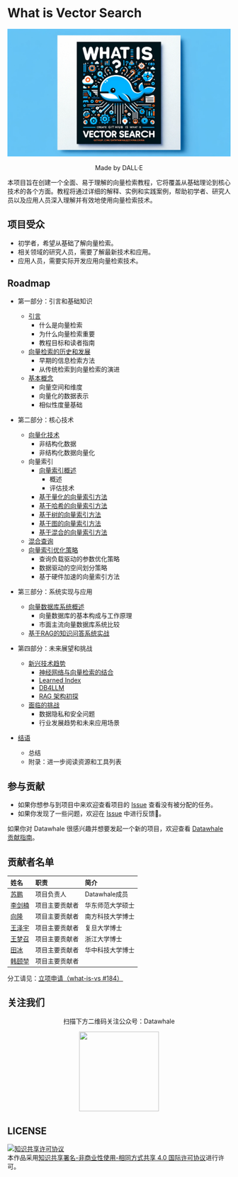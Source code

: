 # What is Vector Search

![DALL-E](./images/DALL-E.png)
<div align=center>
<p>Made by DALL·E</p>
</div>

本项目旨在创建一个全面、易于理解的向量检索教程，它将覆盖从基础理论到核心技术的各个方面。教程将通过详细的解释、实例和实践案例，帮助初学者、研究人员以及应用人员深入理解并有效地使用向量检索技术。

## 项目受众

- 初学者，希望从基础了解向量检索。
- 相关领域的研究人员，需要了解最新技术和应用。
- 应用人员，需要实际开发应用向量检索技术。

## Roadmap

- 第一部分：引言和基础知识
  - [引言](./docs/chapter1/introduction.md)
    - 什么是向量检索
    - 为什么向量检索重要
    - 教程目标和读者指南
  - [向量检索的历史和发展](./docs/chapter1/history.md)
    - 早期的信息检索方法
    - 从传统检索到向量检索的演进
  - [基本概念](./docs/chapter1/basic.md)
    - 向量空间和维度
    - 向量化的数据表示
    - 相似性度量基础

- 第二部分：核心技术
  - [向量化技术](./docs/chapter2/embedding.md)
    - 非结构化数据
    - 非结构化数据向量化
  - 向量索引
    - [向量索引概述](./docs/chapter2/index.md)
      - 概述
      - 评估技术
    - [基于量化的向量索引方法](./docs/chapter2/pq-based-index.md)
    - [基于哈希的向量索引方法](./docs/chapter2/hash-based-index.md)
    - [基于树的向量索引方法](./docs/chapter2/tree-based-index.md)
    - [基于图的向量索引方法](./docs/chapter2/graph-based-index.md)
    - [基于混合的向量索引方法](./docs/chapter2/hybrid-index.md)
  - [混合查询](./docs/chapter2/hybrid-search.md)
  - [向量索引优化策略](./docs/chapter2/index-tuning.md)
    - 查询负载驱动的参数优化策略
    - 数据驱动的空间划分策略
    - 基于硬件加速的向量索引方法

- 第三部分：系统实现与应用
  - [向量数据库系统概述](./docs/chapter3/system.md)
    - 向量数据库的基本构成与工作原理
    - 市面主流向量数据库系统比较
  - [基于RAG的知识问答系统实战](./docs/chapter3/practice.md)

- 第四部分：未来展望和挑战
  - [新兴技术趋势](./docs/chapter4/ternd.md)
    - [神经网络与向量检索的结合](./docs/chapter4/NN-index.md)
    - [Learned Index](./docs/chapter4/learned-index.md)
    - [DB4LLM](./docs/chapter4/DB4LLM.md)
    - [RAG 架构初探](./docs/chapter4/RAG.md)
  - [面临的挑战](./docs/chapter4/challenge.md)
    - 数据隐私和安全问题
    - 行业发展趋势和未来应用场景

- [结语](./docs/summary.md)
  - 总结
  - 附录：进一步阅读资源和工具列表

## 参与贡献

- 如果你想参与到项目中来欢迎查看项目的 [Issue](https://github.com/datawhalechina/what-is-vs/issues) 查看没有被分配的任务。
- 如果你发现了一些问题，欢迎在 [Issue](https://github.com/datawhalechina/what-is-vs/issues) 中进行反馈🐛。

如果你对 Datawhale 很感兴趣并想要发起一个新的项目，欢迎查看 [Datawhale 贡献指南](https://github.com/datawhalechina/DOPMC#%E4%B8%BA-datawhale-%E5%81%9A%E5%87%BA%E8%B4%A1%E7%8C%AE)。

## 贡献者名单

| 姓名 | 职责 | 简介 |
| :----| :---- | :---- |
| [苏鹏](https://github.com/SuperSupeng) | 项目负责人 | Datawhale成员 |
| [李剑楠]((https://github.com/)ljn-aaa) | 项目主要贡献者 | 华东师范大学硕士 |
| [向隆](https://github.com/BenjaminXiang) | 项目主要贡献者 | 南方科技大学博士 |
| [王泽宇](https://github.com/CaucherWang) | 项目主要贡献者 | 复旦大学博士 |
| [王梦召](https://github.com/whenever5225) | 项目主要贡献者 | 浙江大学博士 |
| [田冰](https://github.com/tianbing111) | 项目主要贡献者 | 华中科技大学博士 |
| [韩颐堃](https://github.com/YikunHan42) | 项目主要贡献者 |  |

分工请见：[立项申请（what-is-vs #184）](https://github.com/datawhalechina/DOPMC/issues/184)

## 关注我们

<div align=center>
<p>扫描下方二维码关注公众号：Datawhale</p>
<img src="https://raw.githubusercontent.com/datawhalechina/pumpkin-book/master/res/qrcode.jpeg" width = "180" height = "180">
</div>

## LICENSE

<a rel="license" href="http://creativecommons.org/licenses/by-nc-sa/4.0/"><img alt="知识共享许可协议" style="border-width:0" src="https://img.shields.io/badge/license-CC%20BY--NC--SA%204.0-lightgrey" /></a><br />本作品采用<a rel="license" href="http://creativecommons.org/licenses/by-nc-sa/4.0/">知识共享署名-非商业性使用-相同方式共享 4.0 国际许可协议</a>进行许可。